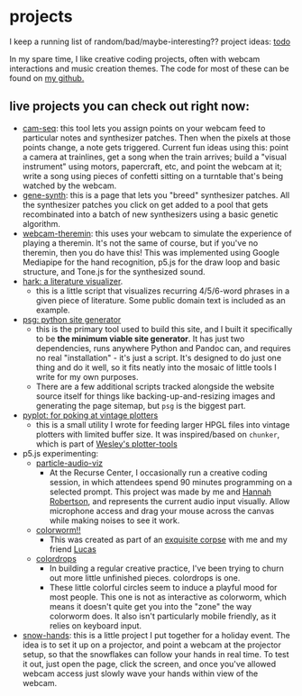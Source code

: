 # projects

I keep a running list of random/bad/maybe-interesting?? project ideas: [todo](todo.html)

In my spare time, I like creative coding projects, often with webcam interactions and music creation themes. The code for most of these can be found on [my github.](https://github.com/hendersonreed)

## live projects you can check out right now:

- [cam-seq](cam-seq): this tool lets you assign points on your webcam feed to particular notes and synthesizer patches. Then when the pixels at those points change, a note gets triggered. Current fun ideas using this: point a camera at trainlines, get a song when the train arrives; build a "visual instrument" using motors, papercraft, etc, and point the webcam at it; write a song using pieces of confetti sitting on a turntable that's being watched by the webcam.
- [gene-synth](gene-synth/): this is a page that lets you "breed" synthesizer patches. All the synthesizer patches you click on get added to a pool that gets recombinated into a batch of new synthesizers using a basic genetic algorithm.
- [webcam-theremin](webcam-theremin/): this uses your webcam to simulate the experience of playing a theremin. It's not the same of course, but if you've no theremin, then you do have this! This was implemented using Google Mediapipe for the hand recognition, p5.js for the draw loop and basic structure, and Tone.js for the synthesized sound.
- [hark: a literature visualizer](hark.html).
    - this is a little script that visualizes recurring 4/5/6-word phrases in a given piece of literature. Some public domain text is included as an example.
- [psg: python site generator](https://github.com/hendersonreed/psg)
    - this is the primary tool used to build this site, and I built it specifically to be **the minimum viable site generator**. It has just two dependencies, runs anywhere Python and Pandoc can, and requires no real "installation" - it's just a script. It's designed to do just one thing and do it well, so it fits neatly into the mosaic of little tools I write for my own purposes.
    - There are a few additional scripts tracked alongside the website source itself for things like backing-up-and-resizing images and generating the page sitemap, but `psg` is the biggest part.
- [pyplot: for poking at vintage plotters](/posts/2023-10-23-building-pyplot.html)
    - this is a small utility I wrote for feeding larger HPGL files into vintage plotters with limited buffer size. It was inspired/based on `chunker`, which is part of [Wesley's plotter-tools](https://github.com/wesleyac/plotter-tools)
- p5.js experimenting:
    - [particle-audio-viz](particle-audio-viz/)
        - At the Recurse Center, I occasionally run a creative coding session, in which attendees spend 90 minutes programming on a selected prompt. This project was made by me and [Hannah Robertson](https://hannahilea.com/), and represents the current audio input visually. Allow microphone access and drag your mouse across the canvas while making noises to see it work.
    - [colorworm!!](colorworm.html)
        - This was created as part of an [exquisite corpse](https://en.wikipedia.org/wiki/Exquisite_corpse) with me and my friend [Lucas](https://lucaslija.github.io/)
    - [colordrops](colordrops.html)
        - In building a regular creative practice, I've been trying to churn out more little unfinished pieces. colordrops is one.
        - These little colorful circles seem to induce a playful mood for most people. This one is not as interactive as colorworm, which means it doesn't quite get you into the "zone" the way colorworm does. It also isn't particularly mobile friendly, as it relies on keyboard input.
- [snow-hands](snow-hands/): this is a little project I put together for a holiday event. The idea is to set it up on a projector, and point a webcam at the projector setup, so that the snowflakes can follow your hands in real time. To test it out, just open the page, click the screen, and once you've allowed webcam access just slowly wave your hands within view of the webcam.
